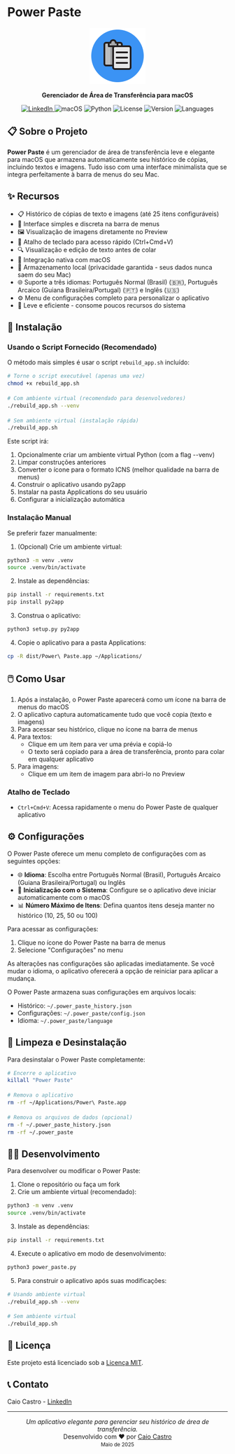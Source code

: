 # Power Paste

<p align="center">
  <img src="./icon.png" alt="Power Paste Logo" width="128" height="128">
</p>

<p align="center">
  <b>Gerenciador de Área de Transferência para macOS</b>
</p>

<p align="center">
  <a href="https://www.linkedin.com/in/caiorcastro/">
    <img src="https://img.shields.io/badge/LinkedIn-Caio%20Castro-blue?style=flat-square&logo=linkedin" alt="LinkedIn">
  </a>
  <img src="https://img.shields.io/badge/macOS-10.15+-blue?style=flat-square&logo=apple" alt="macOS">
  <img src="https://img.shields.io/badge/Python-3.8+-blue?style=flat-square&logo=python" alt="Python">
  <img src="https://img.shields.io/badge/License-MIT-green?style=flat-square" alt="License">
  <img src="https://img.shields.io/badge/Version-1.3-orange?style=flat-square" alt="Version">
  <img src="https://img.shields.io/badge/Languages-PT--Normal%20|%20PT--Arcaico%20|%20EN-yellow?style=flat-square" alt="Languages">
</p>

## 📋 Sobre o Projeto

**Power Paste** é um gerenciador de área de transferência leve e elegante para macOS que armazena automaticamente seu histórico de cópias, incluindo textos e imagens. Tudo isso com uma interface minimalista que se integra perfeitamente à barra de menus do seu Mac.

## ✨ Recursos

- 📋 Histórico de cópias de texto e imagens (até 25 itens configuráveis)
- 🔄 Interface simples e discreta na barra de menus
- 🖼️ Visualização de imagens diretamente no Preview
- 🚀 Atalho de teclado para acesso rápido (Ctrl+Cmd+V)
- 🔍 Visualização e edição de texto antes de colar
- 🌙 Integração nativa com macOS
- 🔐 Armazenamento local (privacidade garantida - seus dados nunca saem do seu Mac)
- 🌐 Suporte a três idiomas: Português Normal (Brasil) (🇧🇷), Português Arcaico (Guiana Brasileira/Portugal) (🇵🇹) e Inglês (🇺🇸)
- ⚙️ Menu de configurações completo para personalizar o aplicativo
- 🚀 Leve e eficiente - consome poucos recursos do sistema

## 🚀 Instalação

### Usando o Script Fornecido (Recomendado)

O método mais simples é usar o script `rebuild_app.sh` incluído:

```bash
# Torne o script executável (apenas uma vez)
chmod +x rebuild_app.sh

# Com ambiente virtual (recomendado para desenvolvedores)
./rebuild_app.sh --venv

# Sem ambiente virtual (instalação rápida)
./rebuild_app.sh
```

Este script irá:
1. Opcionalmente criar um ambiente virtual Python (com a flag --venv)
2. Limpar construções anteriores
3. Converter o ícone para o formato ICNS (melhor qualidade na barra de menus)
4. Construir o aplicativo usando py2app
5. Instalar na pasta Applications do seu usuário
6. Configurar a inicialização automática

### Instalação Manual

Se preferir fazer manualmente:

1. (Opcional) Crie um ambiente virtual:
```bash
python3 -m venv .venv
source .venv/bin/activate
```

2. Instale as dependências:
```bash
pip install -r requirements.txt
pip install py2app
```

3. Construa o aplicativo:
```bash
python3 setup.py py2app
```

4. Copie o aplicativo para a pasta Applications:
```bash
cp -R dist/Power\ Paste.app ~/Applications/
```

## 🖱️ Como Usar

1. Após a instalação, o Power Paste aparecerá como um ícone na barra de menus do macOS
2. O aplicativo captura automaticamente tudo que você copia (texto e imagens)
3. Para acessar seu histórico, clique no ícone na barra de menus
4. Para textos:
   - Clique em um item para ver uma prévia e copiá-lo
   - O texto será copiado para a área de transferência, pronto para colar em qualquer aplicativo
5. Para imagens:
   - Clique em um item de imagem para abri-lo no Preview

### Atalho de Teclado
- `Ctrl+Cmd+V`: Acessa rapidamente o menu do Power Paste de qualquer aplicativo

## ⚙️ Configurações

O Power Paste oferece um menu completo de configurações com as seguintes opções:

- 🌐 **Idioma**: Escolha entre Português Normal (Brasil), Português Arcaico (Guiana Brasileira/Portugal) ou Inglês
- 🔄 **Inicialização com o Sistema**: Configure se o aplicativo deve iniciar automaticamente com o macOS
- 📊 **Número Máximo de Itens**: Defina quantos itens deseja manter no histórico (10, 25, 50 ou 100)

Para acessar as configurações:
1. Clique no ícone do Power Paste na barra de menus
2. Selecione "Configurações" no menu

As alterações nas configurações são aplicadas imediatamente. Se você mudar o idioma, o aplicativo oferecerá a opção de reiniciar para aplicar a mudança.

O Power Paste armazena suas configurações em arquivos locais:

- Histórico: `~/.power_paste_history.json`
- Configurações: `~/.power_paste/config.json`
- Idioma: `~/.power_paste/language`

## 🧹 Limpeza e Desinstalação

Para desinstalar o Power Paste completamente:

```bash
# Encerre o aplicativo
killall "Power Paste"

# Remova o aplicativo
rm -rf ~/Applications/Power\ Paste.app

# Remova os arquivos de dados (opcional)
rm -f ~/.power_paste_history.json
rm -rf ~/.power_paste
```

## 👨‍💻 Desenvolvimento

Para desenvolver ou modificar o Power Paste:

1. Clone o repositório ou faça um fork
2. Crie um ambiente virtual (recomendado):
```bash
python3 -m venv .venv
source .venv/bin/activate
```

3. Instale as dependências:
```bash
pip install -r requirements.txt
```

4. Execute o aplicativo em modo de desenvolvimento:
```bash
python3 power_paste.py
```

5. Para construir o aplicativo após suas modificações:
```bash
# Usando ambiente virtual
./rebuild_app.sh --venv

# Sem ambiente virtual
./rebuild_app.sh
```

## 📄 Licença

Este projeto está licenciado sob a [Licença MIT](LICENSE).

## 📞 Contato

Caio Castro - [LinkedIn](https://www.linkedin.com/in/caiorcastro/)

---

<p align="center">
  <i>Um aplicativo elegante para gerenciar seu histórico de área de transferência.</i><br>
  Desenvolvido com ❤️ por <a href="https://www.linkedin.com/in/caiorcastro/">Caio Castro</a><br>
  <small>Maio de 2025</small>
</p> 